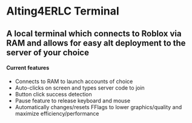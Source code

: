 # Alting4ERLC Terminal

## A local terminal which connects to Roblox via RAM and allows for easy alt deployment to the server of your choice

#### Current features
- Connects to RAM to launch accounts of choice
- Auto-clicks on screen and types server code to join
- Button click success detection
- Pause feature to release keyboard and mouse
- Automatically changes/resets FFlags to lower graphics/quality and maximize efficiency/performance
